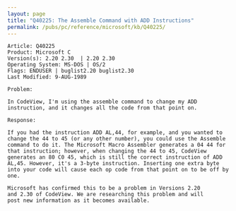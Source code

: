 ```yaml
---
layout: page
title: "Q40225: The Assemble Command with ADD Instructions"
permalink: /pubs/pc/reference/microsoft/kb/Q40225/
---
```


	Article: Q40225
	Product: Microsoft C
	Version(s): 2.20 2.30  | 2.20 2.30
	Operating System: MS-DOS | OS/2
	Flags: ENDUSER | buglist2.20 buglist2.30
	Last Modified: 9-AUG-1989
	
	Problem:
	
	In CodeView, I'm using the assemble command to change my ADD
	instruction, and it changes all the code from that point on.
	
	Response:
	
	If you had the instruction ADD AL,44, for example, and you wanted to
	change the 44 to 45 (or any other number), you could use the Assemble
	command to do it. The Microsoft Macro Assembler generates a 04 44 for
	that instruction; however, when changing the 44 to 45, CodeView
	generates an 80 C0 45, which is still the correct instruction of ADD
	AL,45. However, it's a 3-byte instruction. Inserting one extra byte
	into your code will cause each op code from that point on to be off by
	one.
	
	Microsoft has confirmed this to be a problem in Versions 2.20
	and 2.30 of CodeView. We are researching this problem and will
	post new information as it becomes available.
